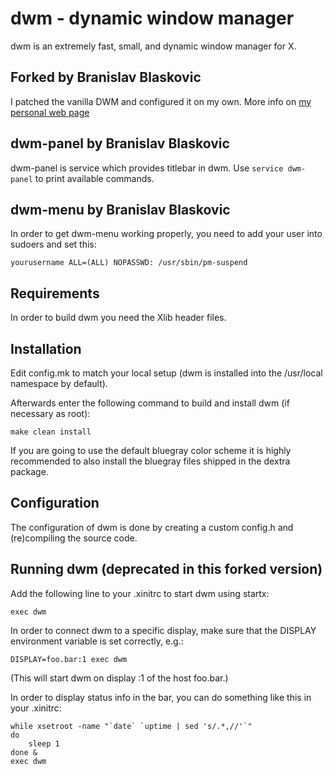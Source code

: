 dwm - dynamic window manager
============================

dwm is an extremely fast, small, and dynamic window manager for X.

Forked by Branislav Blaskovic
-----------------------------

I patched the vanilla DWM and configured it on my own.
More info on [my personal web page](http://blaskovic.sk/)

dwm-panel by Branislav Blaskovic
--------------------------------

dwm-panel is service which provides titlebar in dwm. 
Use `service dwm-panel` to print available commands.

dwm-menu by Branislav Blaskovic
-------------------------------

In order to get dwm-menu working properly, you need to add your user into sudoers and set this:

    yourusername ALL=(ALL) NOPASSWD: /usr/sbin/pm-suspend

Requirements
------------

In order to build dwm you need the Xlib header files.


Installation
------------

Edit config.mk to match your local setup (dwm is installed into
the /usr/local namespace by default).

Afterwards enter the following command to build and install dwm (if
necessary as root):

    make clean install

If you are going to use the default bluegray color scheme it is highly
recommended to also install the bluegray files shipped in the dextra package.


Configuration
-------------

The configuration of dwm is done by creating a custom config.h
and (re)compiling the source code.


Running dwm (deprecated in this forked version)
---------------------------------------------
Add the following line to your .xinitrc to start dwm using startx:

    exec dwm

In order to connect dwm to a specific display, make sure that
the DISPLAY environment variable is set correctly, e.g.:

    DISPLAY=foo.bar:1 exec dwm

(This will start dwm on display :1 of the host foo.bar.)

In order to display status info in the bar, you can do something
like this in your .xinitrc:

    while xsetroot -name "`date` `uptime | sed 's/.*,//'`"
    do
    	sleep 1
    done &
    exec dwm

